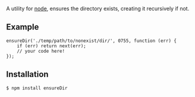 A utility for [node](http://nodejs.org), ensures the directory exists, creating it recursively if not.

## Example

    ensureDir('./temp/path/to/nonexist/dir/', 0755, function (err) {
        if (err) return next(err);
        // your code here!
    });

## Installation

    $ npm install ensureDir

